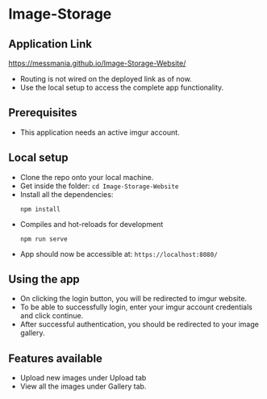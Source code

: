 # Image-Storage

## Application Link
https://messmania.github.io/Image-Storage-Website/
- Routing is not wired on the deployed link as of now.
- Use the local setup to access the complete app functionality.

## Prerequisites
- This application needs an active imgur account.

## Local setup
- Clone the repo onto your local machine.
- Get inside the folder: `cd Image-Storage-Website`
- Install all the dependencies:
  ```
  npm install
  ```
- Compiles and hot-reloads for development
  ```
  npm run serve
  ```
- App should now be accessible at: `https://localhost:8080/`

## Using the app
- On clicking the login button, you will be redirected to imgur website.
- To be able to successfully login, enter your imgur account credentials and click continue.
- After successful authentication, you should be redirected to your image gallery.

## Features available
- Upload new images under Upload tab
- View all the images under Gallery tab.

